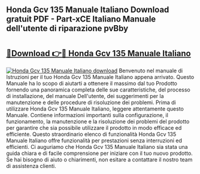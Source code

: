 ## Honda Gcv 135 Manuale Italiano Download gratuit PDF - Part-xCE Italiano Manuale dell'utente di riparazione pvBby

# <h2><a href="http://dfe4mz4.blite.top/?on=Honda+Gcv+135+Manuale+Italiano">🔗Download 👉🔴 Honda Gcv 135 Manuale Italiano</a></h2>

[![Honda Gcv 135 Manuale Italiano download](https://i.imgur.com/lujVjoI.png)](http://dfe4mz4.blite.top/?on=Honda+Gcv+135+Manuale+Italiano)
Benvenuto nel manuale di Istruzioni per il tuo Honda Gcv 135 Manuale Italiano appena arrivato. Questo Manuale ha lo scopo di aiutarti a ottenere il massimo dal tuo Prodotto fornendo una panoramica completa delle sue caratteristiche, del processo di installazione, del manuale Dell'utente, dei suggerimenti per la manutenzione e delle procedure di risoluzione dei problemi. Prima di utilizzare Honda Gcv 135 Manuale Italiano, leggere attentamente questo Manuale. Contiene informazioni importanti sulla configurazione, il funzionamento, la manutenzione e la risoluzione dei problemi del prodotto per garantire che sia possibile utilizzare il prodotto in modo efficace ed efficiente. Questo straordinario elenco di funzionalità Honda Gcv 135 Manuale Italiano offre funzionalità per prestazioni senza interruzioni ed efficienti. Ci auguriamo che Honda Gcv 135 Manuale Italiano sia stata una guida chiara e di facile comprensione per iniziare con il tuo nuovo prodotto. Se hai bisogno di aiuto o chiarimenti, non esitare a contattare il nostro team di assistenza clienti.
